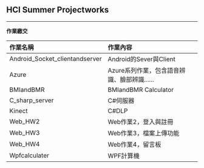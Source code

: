 ## HCI Summer Projectworks

---

**作業繳交**

|作業名稱|作業內容|
|:------ |:----------- |
|Android_Socket_clientandserver|Android的Sever與Client|
|Azure|Azure系列作業，包含語音辨識、臉部辨識......|
|BMIandBMR|BMIandBMR Calculator|
|C_sharp_server|C#伺服器|
|Kinect|C#DLP|
|Web_HW2|Web作業2，登入與註冊|
|Web_HW3|Web作業3，檔案上傳功能|
|Web_HW4|Web作業4，留言板|
|Wpfcalculater|WPF計算機|
